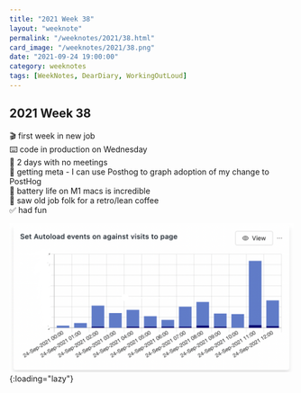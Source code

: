 ```yaml
---
title: "2021 Week 38"
layout: "weeknote"
permalink: "/weeknotes/2021/38.html"
card_image: "/weeknotes/2021/38.png"
date: "2021-09-24 19:00:00"
category: weeknotes
tags: [WeekNotes, DearDiary, WorkingOutLoud]
---
```


## 2021 Week 38

🎬 first week in new job <br/>
⌨️ code in production on Wednesday <br/>
🤫 2 days with no meetings <br/>
🤯 getting meta - I can use Posthog to graph adoption of my change to PostHog <br/>
🔋 battery life on M1 macs is incredible <br/>
🎥 saw old job folk for a retro/lean coffee <br/>
✅ had fun <br/>

![a graph comparing clicks of my new button with page views](/images/weeknotes-autoload-graph.png){:loading="lazy"}

